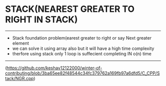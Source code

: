 # STACK(NEAREST GREATER TO RIGHT IN STACK) #
----------------------------------------------------------------------------------------
- Stack foundation problem(earest greater to right or say Next greater element
- we can solve it using array also but it will have a high time complexity 
- therfore using stack only 1 loop is suffecient completing IN o(n) time
- ----------------------------------------------------------------------------------------
(https://github.com/keshav12122000/winter-of-contributing/blob/3ba65ee82f48544c34fc379762a169fb97a6dfd5/C_CPP/Stack/NGR.cpp)
